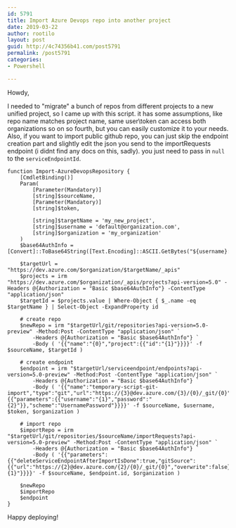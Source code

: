 ```yaml
---
id: 5791
title: Import Azure Devops repo into another project
date: 2019-03-22
author: rootilo
layout: post
guid: http://4c74356b41.com/post5791
permalink: /post5791
categories:
- Powershell

---
```


Howdy,

I needed to "migrate" a bunch of repos from different projects to a new unified project, so I came up with this script. it has some assumptions, like repo name matches project name, same user\token can access both organizations so on so fourth, but you can easily customize it to your needs. Also, if you want to import public github repo, you can just skip the endpoint creation part and slightly edit the json you send to the importRequests endpoint (i didnt find any docs on this, sadly). you just need to pass in `null` to the `serviceEndpointId`.

```
function Import-AzureDevopsRepository {
    [CmdletBinding()]
    Param(
        [Parameter(Mandatory)]
        [string]$sourceName,
        [Parameter(Mandatory)]
        [string]$token,
        
        [string]$targetName = 'my_new_project',
        [string]$username = 'default@organization.com',
        [string]$organization = 'my_organization'
    )
    $base64AuthInfo = [Convert]::ToBase64String([Text.Encoding]::ASCII.GetBytes("${username}:$token"))

    $targetUrl = "https://dev.azure.com/$organization/$targetName/_apis"
    $projects = irm "https://dev.azure.com/$organization/_apis/projects?api-version=5.0" -Headers @{Authorization = "Basic $base64AuthInfo"} -ContentType "application/json"
    $targetId = $projects.value | Where-Object { $_.name -eq $targetName } | Select-Object -ExpandProperty id

    # create repo
    $newRepo = irm "$targetUrl/git/repositories?api-version=5.0-preview" -Method:Post -ContentType "application/json" `
        -Headers @{Authorization = "Basic $base64AuthInfo"} `
        -Body ( '{{"name":"{0}","project":{{"id":"{1}"}}}}' -f $sourceName, $targetId )

    # create endpoint
    $endpoint = irm "$targetUrl/serviceendpoint/endpoints?api-version=5.0-preview" -Method:Post -ContentType "application/json" `
        -Headers @{Authorization = "Basic $base64AuthInfo"} `
        -Body ( '{{"name":"temporary-script-git-import","type":"git","url":"https://{3}@dev.azure.com/{3}/{0}/_git/{0}","authorization":{{"parameters":{{"username":"{1}","password":"{2}"}},"scheme":"UsernamePassword"}}}}' -f $sourceName, $username, $token, $organization )

    # import repo
    $importRepo = irm "$targetUrl/git/repositories/$sourceName/importRequests?api-version=5.0-preview" -Method:Post -ContentType "application/json" `
        -Headers @{Authorization = "Basic $base64AuthInfo"} `
        -Body ( '{{"parameters":{{"deleteServiceEndpointAfterImportIsDone":true,"gitSource":{{"url":"https://{2}@dev.azure.com/{2}/{0}/_git/{0}","overwrite":false}},"tfvcSource":null,"serviceEndpointId":"{1}"}}}}' -f $sourceName, $endpoint.id, $organization )

    $newRepo
    $importRepo
    $endpoint
}
```

Happy deploying!